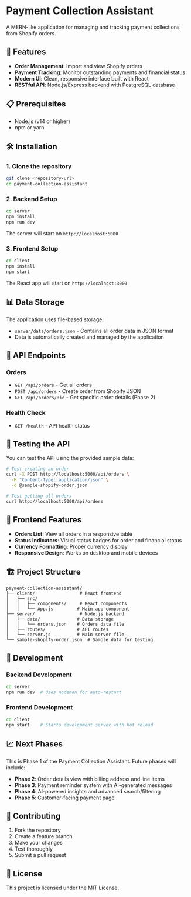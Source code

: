 # Payment Collection Assistant

A MERN-like application for managing and tracking payment collections from Shopify orders.

## 🚀 Features

- **Order Management**: Import and view Shopify orders
- **Payment Tracking**: Monitor outstanding payments and financial status
- **Modern UI**: Clean, responsive interface built with React
- **RESTful API**: Node.js/Express backend with PostgreSQL database

## 📋 Prerequisites

- Node.js (v14 or higher)
- npm or yarn

## 🛠️ Installation

### 1. Clone the repository
```bash
git clone <repository-url>
cd payment-collection-assistant
```

### 2. Backend Setup
```bash
cd server
npm install
npm run dev
```

The server will start on `http://localhost:5000`

### 3. Frontend Setup
```bash
cd client
npm install
npm start
```

The React app will start on `http://localhost:3000`

## 📊 Data Storage

The application uses file-based storage:
- `server/data/orders.json` - Contains all order data in JSON format
- Data is automatically created and managed by the application

## 🔌 API Endpoints

### Orders
- `GET /api/orders` - Get all orders
- `POST /api/orders` - Create order from Shopify JSON
- `GET /api/orders/:id` - Get specific order details (Phase 2)

### Health Check
- `GET /health` - API health status

## 🧪 Testing the API

You can test the API using the provided sample data:

```bash
# Test creating an order
curl -X POST http://localhost:5000/api/orders \
  -H "Content-Type: application/json" \
  -d @sample-shopify-order.json

# Test getting all orders
curl http://localhost:5000/api/orders
```

## 📱 Frontend Features

- **Orders List**: View all orders in a responsive table
- **Status Indicators**: Visual status badges for order and financial status
- **Currency Formatting**: Proper currency display
- **Responsive Design**: Works on desktop and mobile devices

## 🏗️ Project Structure

```
payment-collection-assistant/
├── client/                 # React frontend
│   ├── src/
│   │   ├── components/     # React components
│   │   └── App.js         # Main app component
├── server/                 # Node.js backend
│   ├── data/              # Data storage
│   │   └── orders.json    # Orders data file
│   ├── routes/            # API routes
│   └── server.js          # Main server file
└── sample-shopify-order.json  # Sample data for testing
```

## 🔄 Development

### Backend Development
```bash
cd server
npm run dev  # Uses nodemon for auto-restart
```

### Frontend Development
```bash
cd client
npm start    # Starts development server with hot reload
```

## 📈 Next Phases

This is Phase 1 of the Payment Collection Assistant. Future phases will include:

- **Phase 2**: Order details view with billing address and line items
- **Phase 3**: Payment reminder system with AI-generated messages
- **Phase 4**: AI-powered insights and advanced search/filtering
- **Phase 5**: Customer-facing payment page

## 🤝 Contributing

1. Fork the repository
2. Create a feature branch
3. Make your changes
4. Test thoroughly
5. Submit a pull request

## 📄 License

This project is licensed under the MIT License. 